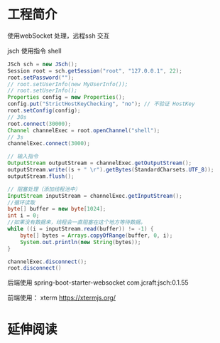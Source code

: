 # 工程简介

使用webSocket 处理，远程ssh 交互

jsch 使用指令 shell

```java
JSch sch = new JSch();
Session root = sch.getSession("root", "127.0.0.1", 22);
root.setPassword("");
// root.setUserInfo(new MyUserInfo());
// root.setUserInfo();
Properties config = new Properties();
config.put("StrictHostKeyChecking", "no"); // 不验证 HostKey
root.setConfig(config);
// 30s
root.connect(30000);
Channel channelExec = root.openChannel("shell");
// 3s
channelExec.connect(3000);

// 输入指令
OutputStream outputStream = channelExec.getOutputStream();
outputStream.write((s + " \r").getBytes(StandardCharsets.UTF_8));
outputStream.flush();

// 阻塞处理（添加线程池中）
InputStream inputStream = channelExec.getInputStream();
//循环读取
byte[] buffer = new byte[1024];
int i = 0;
//如果没有数据来，线程会一直阻塞在这个地方等待数据。
while ((i = inputStream.read(buffer)) != -1) {
    byte[] bytes = Arrays.copyOfRange(buffer, 0, i);
    System.out.println(new String(bytes));
}

channelExec.disconnect();
root.disconnect()
```

后端使用
spring-boot-starter-websocket
com.jcraft:jsch:0.1.55


前端使用： xterm
https://xtermjs.org/


# 延伸阅读

